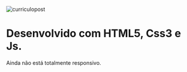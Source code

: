 ![curriculopost](https://user-images.githubusercontent.com/62730168/115965549-2e483800-a500-11eb-90bf-d7731b6ba986.png)
# Desenvolvido com HTML5, Css3 e Js.
Ainda não está totalmente responsivo.

